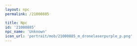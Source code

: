 ```yaml
---
layout: npc
permalink: /21000885

title: Npc
id: '21000885'
npc_name: 'Unknown'
icon_url: 'portrait/mob/21000885_m_dronelaserpurple_p.png'
---
```

